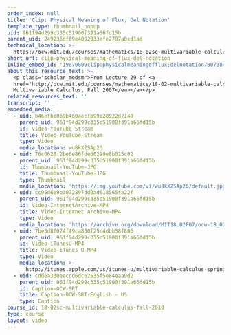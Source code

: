 ```yaml
---
order_index: null
title: 'Clip: Physical Meaning of Flux, Del Notation'
template_type: thumbnail_popup
uid: 961f94d299c335c51900f391a66fd15b
parent_uid: 249236df69e4092033efe2787a0cd1ad
technical_location: >-
  https://ocw.mit.edu/courses/mathematics/18-02sc-multivariable-calculus-fall-2010/4.-triple-integrals-and-surface-integrals-in-3-space/part-b-flux-and-the-divergence-theorem/session-85-physical-meaning-of-flux-del-notation/clip-physical-meaning-of-flux-del-notation
short_url: clip-physical-meaning-of-flux-del-notation
inline_embed_id: '19870809clip:physicalmeaningofflux;delnotation78073845'
about_this_resource_text: >-
  <p class="scholar_medsm">From Lecture 29 of <a
  href="http://ocw.mit.edu/courses/mathematics/18-02-multivariable-calculus-fall-2007/video-lectures/"><em>18.02
  Multivariable Calculus, Fall 2007</em></a></p>
related_resources_text: ''
transcript: ''
embedded_media:
  - uid: b46efbc069b460aecfb99c28922d7140
    parent_uid: 961f94d299c335c51900f391a66fd15b
    id: Video-YouTube-Stream
    title: Video-YouTube-Stream
    type: Video
    media_location: wu8kXZSAp20
  - uid: 76c0628f2be6e86fde60299e8b015c02
    parent_uid: 961f94d299c335c51900f391a66fd15b
    id: Thumbnail-YouTube-JPG
    title: Thumbnail-YouTube-JPG
    type: Thumbnail
    media_location: 'https://img.youtube.com/vi/wu8kXZSAp20/default.jpg'
  - uid: cc95d6e9b3072897dd0ad618565fa22f
    parent_uid: 961f94d299c335c51900f391a66fd15b
    id: Video-InternetArchive-MP4
    title: Video-Internet Archive-MP4
    type: Video
    media_location: 'https://archive.org/download/MIT18.02F07/ocw-18_02-f07-lec29_300k.mp4'
  - uid: 7be3d8f074f49ca860f25c4dbb58f806
    parent_uid: 961f94d299c335c51900f391a66fd15b
    id: Video-iTunesU-MP4
    title: Video-iTunes U-MP4
    type: Video
    media_location: >-
      http://itunes.apple.com/us/itunes-u/multivariable-calculus-spring/id354869122
  - uid: cdd6a330eeccd6dc62535f5e84eaa9d2
    parent_uid: 961f94d299c335c51900f391a66fd15b
    id: Caption-OCW-SRT
    title: Caption-OCW-SRT-English - US
    type: Caption
course_id: 18-02sc-multivariable-calculus-fall-2010
type: course
layout: video
---
```

